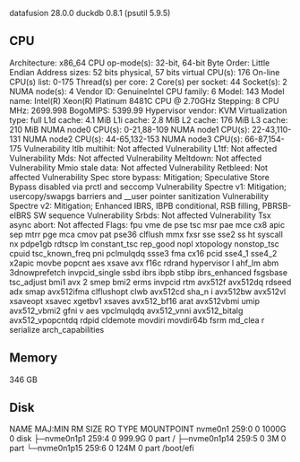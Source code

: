 datafusion 28.0.0
duckdb 0.8.1 (psutil 5.9.5)

## CPU

Architecture:                    x86_64
CPU op-mode(s):                  32-bit, 64-bit
Byte Order:                      Little Endian
Address sizes:                   52 bits physical, 57 bits virtual
CPU(s):                          176
On-line CPU(s) list:             0-175
Thread(s) per core:              2
Core(s) per socket:              44
Socket(s):                       2
NUMA node(s):                    4
Vendor ID:                       GenuineIntel
CPU family:                      6
Model:                           143
Model name:                      Intel(R) Xeon(R) Platinum 8481C CPU @ 2.70GHz
Stepping:                        8
CPU MHz:                         2699.998
BogoMIPS:                        5399.99
Hypervisor vendor:               KVM
Virtualization type:             full
L1d cache:                       4.1 MiB
L1i cache:                       2.8 MiB
L2 cache:                        176 MiB
L3 cache:                        210 MiB
NUMA node0 CPU(s):               0-21,88-109
NUMA node1 CPU(s):               22-43,110-131
NUMA node2 CPU(s):               44-65,132-153
NUMA node3 CPU(s):               66-87,154-175
Vulnerability Itlb multihit:     Not affected
Vulnerability L1tf:              Not affected
Vulnerability Mds:               Not affected
Vulnerability Meltdown:          Not affected
Vulnerability Mmio stale data:   Not affected
Vulnerability Retbleed:          Not affected
Vulnerability Spec store bypass: Mitigation; Speculative Store Bypass disabled via prctl and seccomp
Vulnerability Spectre v1:        Mitigation; usercopy/swapgs barriers and __user pointer sanitization
Vulnerability Spectre v2:        Mitigation; Enhanced IBRS, IBPB conditional, RSB filling, PBRSB-eIBRS SW sequence
Vulnerability Srbds:             Not affected
Vulnerability Tsx async abort:   Not affected
Flags:                           fpu vme de pse tsc msr pae mce cx8 apic sep mtrr pge mca cmov pat pse36 clflush mmx fxsr sse sse2 ss ht
                                  syscall nx pdpe1gb rdtscp lm constant_tsc rep_good nopl xtopology nonstop_tsc cpuid tsc_known_freq pni
                                  pclmulqdq ssse3 fma cx16 pcid sse4_1 sse4_2 x2apic movbe popcnt aes xsave avx f16c rdrand hypervisor l
                                 ahf_lm abm 3dnowprefetch invpcid_single ssbd ibrs ibpb stibp ibrs_enhanced fsgsbase tsc_adjust bmi1 avx
                                 2 smep bmi2 erms invpcid rtm avx512f avx512dq rdseed adx smap avx512ifma clflushopt clwb avx512cd sha_n
                                 i avx512bw avx512vl xsaveopt xsavec xgetbv1 xsaves avx512_bf16 arat avx512vbmi umip avx512_vbmi2 gfni v
                                 aes vpclmulqdq avx512_vnni avx512_bitalg avx512_vpopcntdq rdpid cldemote movdiri movdir64b fsrm md_clea
                                 r serialize arch_capabilities

## Memory
346 GB

## Disk 
NAME         MAJ:MIN RM   SIZE RO TYPE MOUNTPOINT
nvme0n1      259:0    0  1000G  0 disk 
├─nvme0n1p1  259:4    0 999.9G  0 part /
├─nvme0n1p14 259:5    0     3M  0 part 
└─nvme0n1p15 259:6    0   124M  0 part /boot/efi
